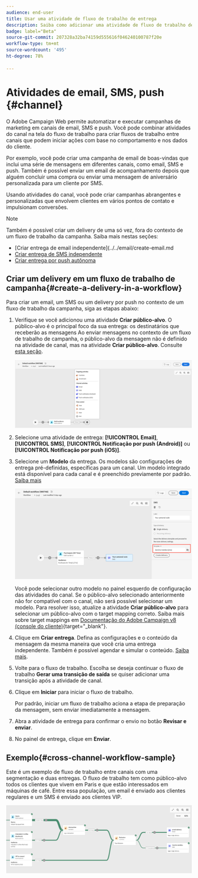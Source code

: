 ```yaml
---
audience: end-user
title: Usar uma atividade de fluxo de trabalho de entrega
description: Saiba como adicionar uma atividade de fluxo de trabalho de entrega (Email, Push, SMS)
badge: label="Beta"
source-git-commit: 207328a32ba74159d555616f046240100787f20e
workflow-type: tm+mt
source-wordcount: '495'
ht-degree: 78%

---
```



# Atividades de email, SMS, push {#channel}

O Adobe Campaign Web permite automatizar e executar campanhas de marketing em canais de email, SMS e push. Você pode combinar atividades do canal na tela do fluxo de trabalho para criar fluxos de trabalho entre canais que podem iniciar ações com base no comportamento e nos dados do cliente.

Por exemplo, você pode criar uma campanha de email de boas-vindas que inclui uma série de mensagens em diferentes canais, como email, SMS e push. Também é possível enviar um email de acompanhamento depois que alguém concluir uma compra ou enviar uma mensagem de aniversário personalizada para um cliente por SMS.

Usando atividades do canal, você pode criar campanhas abrangentes e personalizadas que envolvem clientes em vários pontos de contato e impulsionam conversões.

>[!NOTE]
>
>Também é possível criar um delivery de uma só vez, fora do contexto de um fluxo de trabalho da campanha. Saiba mais nestas seções:
>* [Criar entrega de email independente](../../email/create-email.md
>* [Criar entrega de SMS independente](../../sms/create-sms.md)
>* [Criar entrega por push autônoma](../../push/create-push.md)
>

## Criar um delivery em um fluxo de trabalho de campanha{#create-a-delivery-in-a-workflow}

Para criar um email, um SMS ou um delivery por push no contexto de um fluxo de trabalho da campanha, siga as etapas abaixo:

1. Verifique se você adicionou uma atividade **Criar público-alvo**. O público-alvo é o principal foco da sua entrega: os destinatários que receberão as mensagens Ao enviar mensagens no contexto de um fluxo de trabalho de campanha, o público-alvo da mensagem não é definido na atividade de canal, mas na atividade **Criar público-alvo**. Consulte [esta seção](build-audience.md).

   ![](../../msg/assets/add-delivery-in-wf.png)

1. Selecione uma atividade de entrega: **[!UICONTROL Email]**, **[!UICONTROL SMS]**, **[!UICONTROL Notificação por push (Android)]** ou **[!UICONTROL Notificação por push (iOS)]**.

1. Selecione um **Modelo** da entrega. Os modelos são configurações de entrega pré-definidas, específicas para um canal. Um modelo integrado está disponível para cada canal e é preenchido previamente por padrão. [Saiba mais](../../msg/delivery-template.md)

   ![](../assets/delivery-activity-in-wf.png)


   Você pode selecionar outro modelo no painel esquerdo de configuração das atividades do canal. Se o público-alvo selecionado anteriormente não for compatível com o canal, não será possível selecionar um modelo. Para resolver isso, atualize a atividade **Criar público-alvo** para selecionar um público-alvo com o target mapping correto. Saiba mais sobre target mappings em [Documentação do Adobe Campaign v8 (console do cliente)](https://experienceleague.adobe.com/docs/campaign/campaign-v8/audience/add-profiles/target-mappings.html?lang=pt-BR){target="_blank"}.

1. Clique em **Criar entrega**. Defina as configurações e o conteúdo da mensagem da mesma maneira que você cria uma entrega independente. Também é possível agendar e simular o conteúdo. [Saiba mais](../../msg/gs-messages.md).

1. Volte para o fluxo de trabalho. Escolha se deseja continuar o fluxo de trabalho **Gerar uma transição de saída** se quiser adicionar uma transição após a atividade de canal.

1. Clique em **Iniciar** para iniciar o fluxo de trabalho.

   Por padrão, iniciar um fluxo de trabalho aciona a etapa de preparação da mensagem, sem enviar imediatamente a mensagem.

1. Abra a atividade de entrega para confirmar o envio no botão **Revisar e enviar**.

1. No painel de entrega, clique em **Enviar**.

## Exemplo{#cross-channel-workflow-sample}

Este é um exemplo de fluxo de trabalho entre canais com uma segmentação e duas entregas. O fluxo de trabalho tem como público-alvo todos os clientes que vivem em Paris e que estão interessados em máquinas de café. Entre essa população, um email é enviado aos clientes regulares e um SMS é enviado aos clientes VIP.

![](../assets/workflow-channel-example.png)
<!--
description, which use case you can perform (common other activities that you can link before of after the activity)

how to add and configure the activity

example of a configured activity within a workflow
The Email delivery activity allows you to configure the sending an email in a workflow. 

-->



<!-- Scheduled emails available?

This can be a single send email and sent just once, or it can be a recurring email.
* Single send emails are standard emails, sent once.
* Recurring emails allow you to send the same email multiple times to different targets over a defined period. You can aggregate the deliveries per period in order to get reports that correspond to your needs.

When linked to a scheduler, you can define recurring emails.
Email recipients are defined upstream of the activity in the same workflow, via an Audience targeting activity.

-->


<!--The message preparation is triggered according to the workflow execution parameters. From the message dashboard, you can select whether to request or not a manual confirmation to send the message (required by default). You can start the workflow manually or place a scheduler activity in the workflow to automate execution.-->
